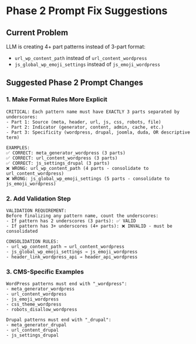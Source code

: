 # Phase 2 Prompt Fix Suggestions

## Current Problem
LLM is creating 4+ part patterns instead of 3-part format:
- `url_wp_content_path` instead of `url_content_wordpress`
- `js_global_wp_emoji_settings` instead of `js_emoji_wordpress`

## Suggested Phase 2 Prompt Changes

### 1. Make Format Rules More Explicit
```
CRITICAL: Each pattern name must have EXACTLY 3 parts separated by underscores:
- Part 1: Source (meta, header, url, js, css, robots, file)
- Part 2: Indicator (generator, content, admin, cache, etc.)
- Part 3: Specificity (wordpress, drupal, joomla, duda, OR descriptive term)

EXAMPLES:
✅ CORRECT: meta_generator_wordpress (3 parts)
✅ CORRECT: url_content_wordpress (3 parts) 
✅ CORRECT: js_settings_drupal (3 parts)
❌ WRONG: url_wp_content_path (4 parts - consolidate to url_content_wordpress)
❌ WRONG: js_global_wp_emoji_settings (5 parts - consolidate to js_emoji_wordpress)
```

### 2. Add Validation Step
```
VALIDATION REQUIREMENT:
Before finalizing any pattern name, count the underscores:
- If pattern has 2 underscores (3 parts): ✅ VALID
- If pattern has 3+ underscores (4+ parts): ❌ INVALID - must be consolidated

CONSOLIDATION RULES:
- url_wp_content_path → url_content_wordpress
- js_global_wp_emoji_settings → js_emoji_wordpress
- header_link_wordpress_api → header_api_wordpress
```

### 3. CMS-Specific Examples
```
WordPress patterns must end with "_wordpress":
- meta_generator_wordpress
- url_content_wordpress  
- js_emoji_wordpress
- css_theme_wordpress
- robots_disallow_wordpress

Drupal patterns must end with "_drupal":
- meta_generator_drupal
- url_content_drupal
- js_settings_drupal
```
